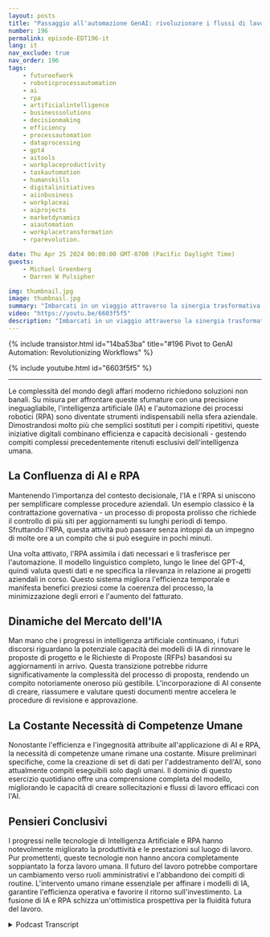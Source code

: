 ```yaml
---
layout: posts
title: "Passaggio all'automazione GenAI: rivoluzionare i flussi di lavoro"
number: 196
permalink: episode-EDT196-it
lang: it
nav_exclude: true
nav_order: 196
tags:
    - futureofwork
    - roboticprocessautomation
    - ai
    - rpa
    - artificialintelligence
    - businesssolutions
    - decisionmaking
    - efficiency
    - processautomation
    - dataprocessing
    - gpt4
    - aitools
    - workplaceproductivity
    - taskautomation
    - humanskills
    - digitalinitiatives
    - aiinbusiness
    - workplaceai
    - aiprojects
    - marketdynamics
    - aiautomation
    - workplacetransformation
    - rparevolution.

date: Thu Apr 25 2024 00:00:00 GMT-0700 (Pacific Daylight Time)
guests:
    - Michael Greenberg
    - Darren W Pulsipher

img: thumbnail.jpg
image: thumbnail.jpg
summary: "Imbarcati in un viaggio attraverso la sinergia trasformativa dell'Intelligenza Artificiale (IA) e dell'Automazione dei Processi Robotici (RPA), come discusso in un'illuminante intervista tra Darren Pulsipher e Michael Greenberg. Dall'accelerazione dei contratti governativi all'immaginazione del ruolo dell'IA nella gestione delle proposte, questo video illumina l'evoluzione del paesaggio dell'efficienza aziendale e della collaborazione tra uomini e macchine, offrendo uno sguardo al futuro della dinamica del lavoro e del miglioramento della produttività."
video: "https://youtu.be/6603f5f5"
description: "Imbarcati in un viaggio attraverso la sinergia trasformativa dell'Intelligenza Artificiale (IA) e dell'Automazione dei Processi Robotici (RPA), come discusso in un'illuminante intervista tra Darren Pulsipher e Michael Greenberg. Dall'accelerazione dei contratti governativi all'immaginazione del ruolo dell'IA nella gestione delle proposte, questo video illumina l'evoluzione del paesaggio dell'efficienza aziendale e della collaborazione tra uomini e macchine, offrendo uno sguardo al futuro della dinamica del lavoro e del miglioramento della produttività."
---
```


<div>
{% include transistor.html id="14ba53ba" title="#196 Pivot to GenAI Automation: Revolutionizing Workflows" %}

{% include youtube.html id="6603f5f5" %}
</div>

---

Le complessità del mondo degli affari moderno richiedono soluzioni non banali. Su misura per affrontare queste sfumature con una precisione ineguagliabile, l'intelligenza artificiale (IA) e l'automazione dei processi robotici (RPA) sono diventate strumenti indispensabili nella sfera aziendale. Dimostrandosi molto più che semplici sostituti per i compiti ripetitivi, queste iniziative digitali combinano efficienza e capacità decisionali - gestendo compiti complessi precedentemente ritenuti esclusivi dell'intelligenza umana.

## La Confluenza di AI e RPA

Mantenendo l'importanza del contesto decisionale, l'IA e l'RPA si uniscono per semplificare complesse procedure aziendali. Un esempio classico è la contrattazione governativa - un processo di proposta prolisso che richiede il controllo di più siti per aggiornamenti su lunghi periodi di tempo. Sfruttando l'RPA, questa attività può passare senza intoppi da un impegno di molte ore a un compito che si può eseguire in pochi minuti.

Una volta attivato, l'RPA assimila i dati necessari e li trasferisce per l'automazione. Il modello linguistico completo, lungo le linee del GPT-4, quindi valuta questi dati e ne specifica la rilevanza in relazione ai progetti aziendali in corso. Questo sistema migliora l'efficienza temporale e manifesta benefici preziosi come la coerenza del processo, la minimizzazione degli errori e l'aumento del fatturato.

## Dinamiche del Mercato dell'IA

Man mano che i progressi in intelligenza artificiale continuano, i futuri discorsi riguardano la potenziale capacità dei modelli di IA di rinnovare le proposte di progetto e le Richieste di Proposte (RFPs) basandosi su aggiornamenti in arrivo. Questa transizione potrebbe ridurre significativamente la complessità del processo di proposta, rendendo un compito notoriamente oneroso più gestibile. L'incorporazione di AI consente di creare, riassumere e valutare questi documenti mentre accelera le procedure di revisione e approvazione.

## La Costante Necessità di Competenze Umane

Nonostante l'efficienza e l'ingegnosità attribuite all'applicazione di AI e RPA, la necessità di competenze umane rimane una costante. Misure preliminari specifiche, come la creazione di set di dati per l'addestramento dell'AI, sono attualmente compiti eseguibili solo dagli umani. Il dominio di questo esercizio quotidiano offre una comprensione completa del modello, migliorando le capacità di creare sollecitazioni e flussi di lavoro efficaci con l'AI.

## Pensieri Conclusivi

I progressi nelle tecnologie di Intelligenza Artificiale e RPA hanno notevolmente migliorato la produttività e le prestazioni sul luogo di lavoro. Pur promettenti, queste tecnologie non hanno ancora completamente soppiantato la forza lavoro umana. Il futuro del lavoro potrebbe comportare un cambiamento verso ruoli amministrativi e l'abbandono dei compiti di routine. L'intervento umano rimane essenziale per affinare i modelli di IA, garantire l'efficienza operativa e favorire il ritorno sull'investimento. La fusione di IA e RPA schizza un'ottimistica prospettiva per la fluidità futura del lavoro.



<details>
<summary> Podcast Transcript </summary>

<p></p>

</details>
